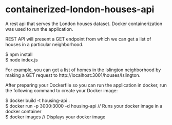 # containerized-london-houses-api

A rest api that serves the London houses dataset.
Docker containerization was used to run the application.

REST API will present a GET endpoint from which we can get a list of houses in a particular neighborhood.

$ npm install
<br />
$ node index.js

For example, you can get a list of homes in the Islington neighborhood by making a GET request to http://localhost:3001/houses/Islington.

After preparing your Dockerfile so you can run the application in docker, run the following command to create your Docker image:

$ docker build -t housing-api .
<br />
$ docker run -p 3000:3000 -d housing-api // Runs your docker image in a docker container
<br />
$ docker images // Displays your docker image
